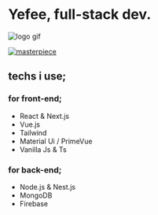 # Yefee, full-stack dev.
![logo gif](https://github.com/Yefee8/Yefee8/blob/main/yefeegif_1-min.gif?raw=true)

[![masterpiece](https://spotify-github-readme.vercel.app/api/spotify)](https://open.spotify.com/track/19YmvsVCetCBeVj6O2mljR?si=9acad666e57640c9)

## techs i use;

### for front-end;
- React & Next.js
- Vue.js
- Tailwind
- Material Ui / PrimeVue
- Vanilla Js & Ts

### for back-end;
- Node.js & Nest.js
- MongoDB
- Firebase
